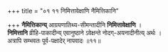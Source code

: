 +++
title = "०१ ११ निमित्तावेक्षाणि नैमित्तिकानि"

+++
**नैमित्तिकान्य्** आग्रयणातिथ्य-सीमन्तादीनि **निमित्तावेक्षाणि** ।  
**निमित्तानि** व्रीहि-पाकादीन्य् एवानुष्ठाने ऽवेक्षन्ते नोदग्-अयनादीनीत्य् अर्थः ।  
अत्रापि सम्भवतः पूर्व-पक्षादेर् नापवादः ॥११॥

